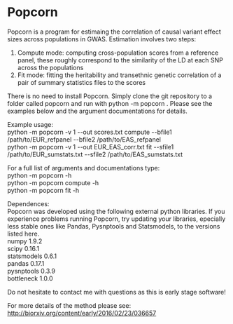 Popcorn
======

Popcorn is a program for estimaing the correlation of causal variant effect
sizes across populations in GWAS. Estimation involves two steps:

1. Compute mode: computing cross-population scores from a reference panel,
these roughly correspond to the similarity of the LD at each SNP across the populations
2. Fit mode: fitting the heritability and transethnic genetic correlation of
a pair of summary statistics files to the scores

There is no need to install Popcorn. Simply clone the git repository to a folder
called popcorn and run with python -m popcorn <arguments>. Please see the examples
below and the argument documentations for details.

Example usage:  
python -m popcorn -v 1 --out scores.txt compute --bfile1 /path/to/EUR_refpanel --bfile2 /path/to/EAS_refpanel  
python -m popcorn -v 1 --out EUR_EAS_corr.txt fit --sfile1 /path/to/EUR_sumstats.txt --sfile2 /path/to/EAS_sumstats.txt  

For a full list of arguments and documentations type:  
python -m popcorn -h  
python -m popcorn compute -h  
python -m popcorn fit -h  

Dependences:  
Popcorn was developed using the following external python libraries.
If you experience problems running Popcorn, try updating your libraries,
epecially less stable ones like Pandas, Pysnptools and Statsmodels,
to the versions listed here.  
numpy 1.9.2  
scipy 0.16.1  
statsmodels 0.6.1  
pandas 0.17.1  
pysnptools 0.3.9  
bottleneck 1.0.0  


Do not hesitate to contact me with questions as this is early stage software!

For more details of the method please see: http://biorxiv.org/content/early/2016/02/23/036657